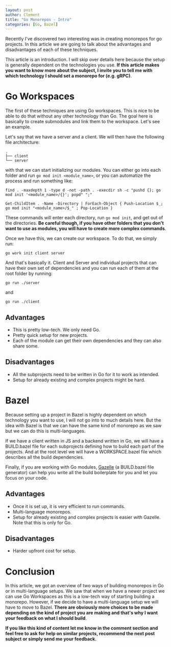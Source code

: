 ```yaml
---
layout: post
author: Clement
title: "Go Monorepos - Intro"
categories: [Go, Bazel]
---
```


Recently I've discovered two interesting was in creating monorepos for go projects. In this article we are going to talk about the advantages and disadvantages of each of these techniques.

This article is an introduction. I will skip over details here because the setup is generally dependent on the technologies you use. **If this article makes you want to know more about the subject, I invite you to tell me with which technology I should set a monorepo for (e.g. gRPC)**.

# Go Workspaces

The first of these techniques are using Go workspaces. This is nice to be able to do that without any other technology than Go. The goal here is basically to create submodules and link them to the workspace. Let's see an example.

Let's say that we have a server and a client. We will then have the following file architecture:

```
.
├── client
└── server
```

with that we can start initializing our modules. You can either go into each folder and run `go mod init <module_name>`, or you can automatize the process and run something like:

```shell Linux/MacOS
find . -maxdepth 1 -type d -not -path . -execdir sh -c "pushd {}; go mod init '<module_name>/{}'; popd" ";"
```
```shell Windows (Powershell)
Get-ChildItem . -Name -Directory | ForEach-Object { Push-Location $_; go mod init "<module_name>/$_" ; Pop-Location }
```

These commands will enter each directory, run `go mod init`, and get out of the directories. **Be careful though, if you have other folders that you don't want to use as modules, you will have to create more complex commands**.

Once we have this, we can create our workspace. To do that, we simply run:

```shell
go work init client server
```

And that's basically it. Client and Server and individual projects that can have their own set of dependencies and you can run each of them at the root folder by running:

```shell
go run ./server
```

and

```shell
go run ./client
```

## Advantages

- This is pretty low-tech. We only need Go.
- Pretty quick setup for new projects.
- Each of the module can get their own dependencies and they can also share some.

## Disadvantages

- All the subprojects need to be written in Go for it to work as intended.
- Setup for already existing and complex projects might be hard.

# Bazel

Because setting up a project in Bazel is highly dependent on which technology you want to use, I will not go into to much details here. But the idea with Bazel is that we can have the same kind of monorepo as we saw but we can do this is multi-languages.

If we have a client written in JS and a backend written in Go, we will have a BUILD.bazel file for each subprojects defining how to build each part of the projects. And at the root level we will have a WORKSPACE.bazel file which describes all the build dependencies.

Finally, if you are working with Go modules, [Gazelle](https://github.com/bazelbuild/bazel-gazelle) (a BUILD.bazel file generator) can help you write all the build boilerplate for you and let you focus on your code.

## Advantages

- Once it is set up, it is very efficient to run commands.
- Multi-language monorepos.
- Setup for already existing and complex projects is easier with Gazelle. Note that this is only for Go.

## Disadvantages

- Harder upfront cost for setup.

# Conclusion

In this article, we got an overview of two ways of building monorepos in Go or in multi-language setups. We saw that when we have a newer project we can use Go Workspaces as this is a low-tech way of starting building a monorepo. However, if we decide to have a multi-language setup we will have to move to Bazel. **There are obviously more choices to be made depending on the kind of project you are making and that's why I want your feedback on what I should build**.

**If you like this kind of content let me know in the comment section and feel free to ask for help on similar projects, recommend the next post subject or simply send me your feedback.**